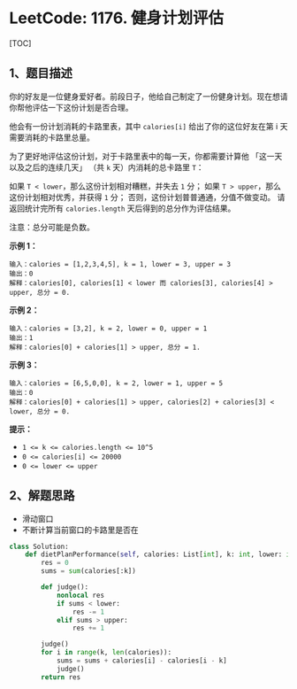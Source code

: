 # LeetCode: 1176. 健身计划评估

[TOC]

## 1、题目描述

你的好友是一位健身爱好者。前段日子，他给自己制定了一份健身计划。现在想请你帮他评估一下这份计划是否合理。

他会有一份计划消耗的卡路里表，其中 `calories[i]` 给出了你的这位好友在第 i 天需要消耗的卡路里总量。

为了更好地评估这份计划，对于卡路里表中的每一天，你都需要计算他 「这一天以及之后的连续几天」 （共 `k` 天）内消耗的总卡路里 `T`：

如果 `T < lower`，那么这份计划相对糟糕，并失去 `1` 分； 
如果 `T > upper`，那么这份计划相对优秀，并获得 `1` 分；
否则，这份计划普普通通，分值不做变动。
请返回统计完所有 `calories.length` 天后得到的总分作为评估结果。

注意：总分可能是负数。

 

**示例 1：**

```
输入：calories = [1,2,3,4,5], k = 1, lower = 3, upper = 3
输出：0
解释：calories[0], calories[1] < lower 而 calories[3], calories[4] > upper, 总分 = 0.
```

**示例 2：**

```
输入：calories = [3,2], k = 2, lower = 0, upper = 1
输出：1
解释：calories[0] + calories[1] > upper, 总分 = 1.
```

**示例 3：**

```
输入：calories = [6,5,0,0], k = 2, lower = 1, upper = 5
输出：0
解释：calories[0] + calories[1] > upper, calories[2] + calories[3] < lower, 总分 = 0.
```

**提示：**

- `1 <= k <= calories.length <= 10^5`
- `0 <= calories[i] <= 20000`
- `0 <= lower <= upper`



## 2、解题思路

- 滑动窗口
- 不断计算当前窗口的卡路里是否在



```python
class Solution:
    def dietPlanPerformance(self, calories: List[int], k: int, lower: int, upper: int) -> int:
        res = 0
        sums = sum(calories[:k])

        def judge():
            nonlocal res
            if sums < lower:
                res -= 1
            elif sums > upper:
                res += 1

        judge()
        for i in range(k, len(calories)):
            sums = sums + calories[i] - calories[i - k]
            judge()
        return res
```

